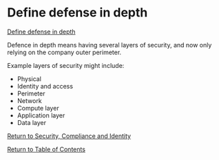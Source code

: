 # Define defense in depth

[Define defense in depth](https://docs.microsoft.com/en-us/learn/modules/describe-security-concepts-methodologies/4-describe-defense-depth)

Defence in depth means having several layers of security, and now only relying on the company outer perimeter.

Example layers of security might include:
* Physical
* Identity and access
* Perimeter
* Network
* Compute layer
* Application layer
* Data layer


[Return to Security, Compliance and Identity](README.md)

[Return to Table of Contents](../README.md)
